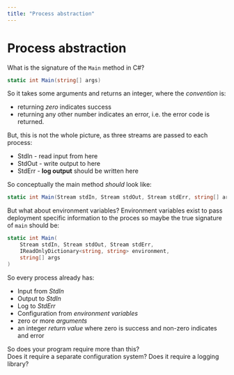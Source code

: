 ```yaml
---
title: "Process abstraction"
---
```

# Process abstraction

What is the signature of the `Main` method in C#?
```csharp
static int Main(string[] args)
```

So it takes some arguments and returns an integer, where the _convention_ is:
* returning *zero* indicates success
* returning any other number indicates an error, i.e. the error code is returned.

But, this is not the whole picture, as three streams are passed to each process:
* StdIn - read input from here
* StdOut - write output to here
* StdErr - **log output** should be written here

So conceptually the main method _should_ look like:
```csharp
static int Main(Stream stdIn, Stream stdOut, Stream stdErr, string[] args)
```

But what about environment variables?  Environment variables exist to pass deployment specific information to the proces so maybe the true signature of `main` should be:
```csharp
static int Main(
    Stream stdIn, Stream stdOut, Stream stdErr, 
    IReadOnlyDictionary<string, string> environment, 
    string[] args
)
```
So every process already has:
* Input from *StdIn*
* Output to *StdIn*
* Log to *StdErr*
* Configuration from *environment variables*
* zero or more *arguments*
* an integer *return value* where zero is success and non-zero indicates and error

So does your program require more than this?  
Does it require a separate configuration system?
Does it require a logging library?